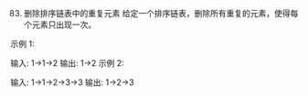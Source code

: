 83. 删除排序链表中的重复元素
给定一个排序链表，删除所有重复的元素，使得每个元素只出现一次。

示例 1:

输入: 1->1->2
输出: 1->2
示例 2:

输入: 1->1->2->3->3
输出: 1->2->3